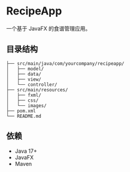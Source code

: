 # RecipeApp

一个基于 JavaFX 的食谱管理应用。

## 目录结构

```
├── src/main/java/com/yourcompany/recipeapp/
│   ├── model/
│   ├── data/
│   ├── view/
│   └── controller/
├── src/main/resources/
│   ├── fxml/
│   ├── css/
│   └── images/
├── pom.xml
└── README.md
```

## 依赖
- Java 17+
- JavaFX
- Maven
